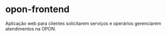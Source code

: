 # opon-frontend
Aplicação web para clientes solicitarem serviços e operários gerenciarem atendimentos na OPON.
